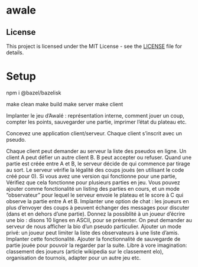 # awale

## License
This project is licensed under the MIT License - see the [LICENSE](./LICENCE) file for details.


# Setup

npm i @bazel/bazelisk

make clean
make build
make server
make client

Implanter le jeu d’Awalé : représentation interne, comment jouer un coup, compter les points, sauvegarder une partie, imprimer l’état du plateau etc.

Concevez une application client/serveur. Chaque client s’inscrit avec un pseudo.

Chaque client peut demander au serveur la liste des pseudos en ligne.
Un client A peut défier un autre client B. B peut accepter ou refuser.
Quand une partie est créée entre A et B, le serveur décide de qui commence par tirage au sort. Le serveur vérifie la légalité des coups joués (en utilisant le code créé pour 0).
Si vous avez une version qui fonctionne pour une partie, Vérifiez que cela fonctionne pour plusieurs parties en jeu. Vous pouvez ajouter comme fonctionalité un listing des parties en cours, et un mode “observateur” pour lequel le serveur envoie le plateau et le score à C qui observe la partie entre A et B.
Implanter une option de chat : les joueurs en plus d’envoyer des coups à peuvent échanger des messages pour discuter (dans et en dehors d’une partie).
Donnez la possiblité à un joueur d’écrire une bio : disons 10 lignes en ASCII, pour se présenter. On peut demander au serveur de nous afficher la bio d’un pseudo particulier.
Ajouter un mode privé: un joueur peut limiter la liste des observateurs à une liste d’amis. Implanter cette fonctionalité.
Ajouter la fonctionnalité de sauvegarde de partie jouée pour pouvoir la regarder par la suite.
Libre à vore imagination: classement des joueurs (article wikipedia sur le classement elo), organisation de tournois, adapter pour un autre jeu etc.
